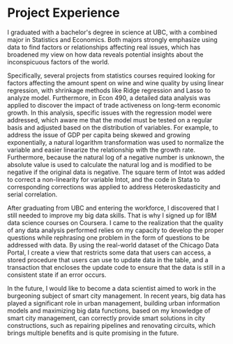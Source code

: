 # Project Experience

I graduated with a bachelor's degree in science at UBC, with a combined major in Statistics and Economics. Both majors strongly emphasize using data to find factors or relationships affecting real issues, which has broadened my view on how data reveals potential insights about the inconspicuous factors of the world. 

Specifically, several projects from statistics courses required looking for factors affecting the amount spent on wine and wine quality by using linear regression, with shrinkage methods like Ridge regression and Lasso to analyze model. Furthermore, in Econ 490, a detailed data analysis was applied to discover the impact of trade activeness on long-term economic growth. In this analysis, specific issues with the regression model were addressed, which aware me that the model must be tested on a regular basis and adjusted based on the distribution of variables. For example, to address the issue of GDP per capita being skewed and growing exponentially, a natural logarithm transformation was used to normalize the variable and easier linearize the relationship with the growth rate. Furthermore, because the natural log of a negative number is unknown, the absolute value is used to calculate the natural log and is modified to be negative if the original data is negative. The square term of Intot was added to correct a non-linearity for variable Intot, and the code in Stata to corresponding corrections was applied to address Heteroskedasticity and serial correlation.

After graduating from UBC and entering the workforce, I discovered that I still needed to improve my big data skills. That is why I signed up for IBM data science courses on Coursera. I came to the realization that the quality of any data analysis performed relies on my capacity to develop the proper questions while rephrasing one problem in the form of questions to be addressed with data. By using the real-world dataset of the Chicago Data Portal, I create a view that restricts some data that users can access, a stored procedure that users can use to update data in the table, and a transaction that encloses the update code to ensure that the data is still in a consistent state if an error occurs. 

In the future, I would like to become a data scientist aimed to work in the burgeoning subject of smart city management. In recent years, big data has played a significant role in urban management, building urban information models and maximizing big data functions, based on my knowledge of smart city management, can correctly provide smart solutions in city constructions, such as repairing pipelines and renovating circuits, which brings multiple benefits and is quite promising in the future.
